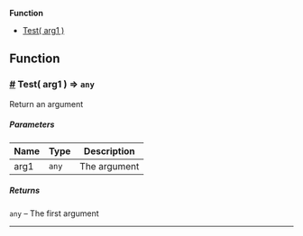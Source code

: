 **Function**

- [Test( arg1 )](#Test)

## Function

### <a id="Test" href="#Test">#</a> Test( arg1 ) ⇒ `any`

Return an argument

##### Parameters

| Name | Type  | Description  |
| ---- | ----- | ------------ |
| arg1 | `any` | The argument |

##### Returns

`any` – The first argument

---